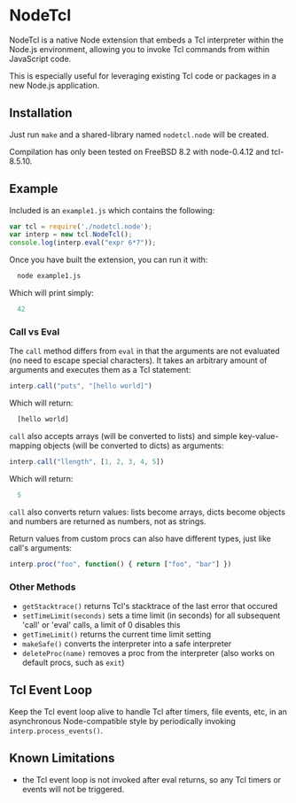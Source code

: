 # NodeTcl

NodeTcl is a native Node extension that embeds a Tcl interpreter within the Node.js environment, allowing you to invoke Tcl commands from within JavaScript code.

This is especially useful for leveraging existing Tcl code or packages in a new Node.js application.


## Installation

Just run `make` and a shared-library named `nodetcl.node` will be created.

Compilation has only been tested on FreeBSD 8.2 with node-0.4.12 and tcl-8.5.10.


## Example

Included is an `example1.js` which contains the following:

```js
var tcl = require('./nodetcl.node');
var interp = new tcl.NodeTcl();
console.log(interp.eval("expr 6*7"));
```

Once you have built the extension, you can run it with:

```bash
  node example1.js
```

Which will print simply:

```js
  42
```
### Call vs Eval

The `call` method differs from `eval` in that the arguments are not evaluated (no need to escape special characters). It takes an arbitrary amount of arguments and executes them as a Tcl statement:

```js
interp.call("puts", "[hello world]")
```

Which will return:

```js
  [hello world]
```

`call` also accepts arrays (will be converted to lists) and simple key-value-mapping objects (will be converted to dicts) as arguments:

```js
interp.call("llength", [1, 2, 3, 4, 5])
```

Which will return:

```js
  5
```

`call` also converts return values: lists become arrays, dicts become objects and numbers are returned as numbers, not as strings.

Return values from custom procs can also have different types, just like call's arguments:

```js
interp.proc("foo", function() { return ["foo", "bar"] })
```

### Other Methods

* `getStacktrace()` returns Tcl's stacktrace of the last error that occured
* `setTimeLimit(seconds)` sets a time limit (in seconds) for all subsequent 'call' or 'eval' calls, a limit of 0 disables this
* `getTimeLimit()` returns the current time limit setting
* `makeSafe()` converts the interpreter into a safe interpreter
* `deleteProc(name)` removes a proc from the interpreter (also works on default procs, such as `exit`)

## Tcl Event Loop

Keep the Tcl event loop alive to handle Tcl after timers, file events, etc, in an asynchronous Node-compatible style by periodically invoking `interp.process_events()`.

## Known Limitations

* the Tcl event loop is not invoked after eval returns, so any Tcl timers or events will not be triggered.
